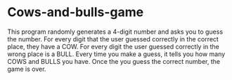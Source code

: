 # Cows-and-bulls-game
This program randomly generates a 4-digit number and asks you to guess the number. For every digit that
the user guessed correctly in the correct place, they have a COW. For every digit the user guessed correctly
in the wrong place is a BULL. Every time you make a guess, it tells you how many COWS and BULLS you
have. Once the you guess the correct number, the game is over.
